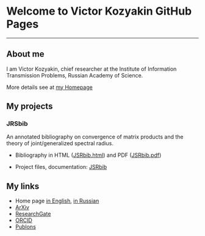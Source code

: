 # Welcome to Victor Kozyakin GitHub Pages

---




## About me
I am Victor Kozyakin, chief researcher at the Institute of Information Transmission Problems, Russian Academy of Science.

More details see at [my Homepage](http://iitp.ru/en/users/46.htm)



## My projects

### JRSbib

An annotated bibliography on convergence of matrix products and the theory of joint/generalized spectral radius.

- Bibliography in HTML ([JSRbib.html](https://kozyakin.github.io/jsrbib/JSRbib.html)) and PDF ([JSRbib.pdf](https://kozyakin.github.io/jsrbib/JSRbib.pdf))

- Project files, documentation: [JSRbib](https://github.com/kozyakin/JSRbib)

  

## My links

- Home page [in English](http://iitp.ru/en/users/46.htm), [in Russian](http://iitp.ru/кг/users/46.htm)
- [ArXiv](https://arxiv.org/a/kozyakin_v_1)
- [ResearchGate](https://www.researchgate.net/profile/Victor_Kozyakin/)
- [ORCID](https://orcid.org/0000-0002-6465-0040)
- [Publons](https://publons.com/researcher/1669083/victor-kozyakin/metrics/)
